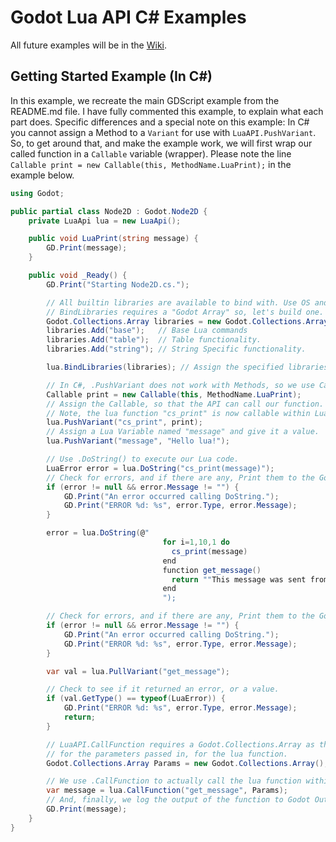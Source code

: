 Godot Lua API C# Examples
===============

All future examples will be in the [Wiki](https://luaapi.weaselgames.info/latest).

Getting Started Example (In C#)
-------

In this example, we recreate the main GDScript example from the README.md file. I have fully commented this 
example, to explain what each part does. Specific differences and a special note on this example: In C# you 
cannot assign a Method to a `Variant` for use with `LuaAPI.PushVariant`. So, to get around that, and make the 
example work, we will first wrap our called function in a `Callable` variable (wrapper). Please note the line 
`Callable print = new Callable(this, MethodName.LuaPrint);` in the example below.

```csharp
using Godot;

public partial class Node2D : Godot.Node2D {
	private LuaApi lua = new LuaApi();

	public void LuaPrint(string message) {
		GD.Print(message);
	}

	public void _Ready() {
		GD.Print("Starting Node2D.cs.");

		// All builtin libraries are available to bind with. Use OS and IO at your own risk.
		// BindLibraries requires a "Godot Array" so, let's build one.
		Godot.Collections.Array libraries = new Godot.Collections.Array();
		libraries.Add("base");   // Base Lua commands
		libraries.Add("table");  // Table functionality.
		libraries.Add("string"); // String Specific functionality.

		lua.BindLibraries(libraries); // Assign the specified libraries to the LuaAPI object.

		// In C#, .PushVariant does not work with Methods, so we use Callable to wrap our function.
		Callable print = new Callable(this, MethodName.LuaPrint);
		// Assign the Callable, so that the API can call our function.
		// Note, the lua function "cs_print" is now callable within Lua script.
		lua.PushVariant("cs_print", print);
		// Assign a Lua Variable named "message" and give it a value.
		lua.PushVariant("message", "Hello lua!");

		// Use .DoString() to execute our Lua code.
		LuaError error = lua.DoString("cs_print(message)");
		// Check for errors, and if there are any, Print them to the Godot Console.
		if (error != null && error.Message != "") {
			GD.Print("An error occurred calling DoString.");
			GD.Print("ERROR %d: %s", error.Type, error.Message);
		}

		error = lua.DoString(@"
                                  for i=1,10,1 do
                                  	cs_print(message)
                                  end
                                  function get_message()
                                  	return ""This message was sent from 'get_message()'""
                                  end
                                  ");

		// Check for errors, and if there are any, Print them to the Godot Console.
		if (error != null && error.Message != "") {
			GD.Print("An error occurred calling DoString.");
			GD.Print("ERROR %d: %s", error.Type, error.Message);
		}

		var val = lua.PullVariant("get_message");

		// Check to see if it returned an error, or a value.
		if (val.GetType() == typeof(LuaError)) {
			GD.Print("ERROR %d: %s", error.Type, error.Message);
			return;
		}

		// LuaAPI.CallFunction requires a Godot.Collections.Array as the container
		// for the parameters passed in, for the lua function. 
		Godot.Collections.Array Params = new Godot.Collections.Array();

		// We use .CallFunction to actually call the lua function within the Lua State.
		var message = lua.CallFunction("get_message", Params);
		// And, finally, we log the output of the function to Godot Output Console.
		GD.Print(message);
	}
}
```